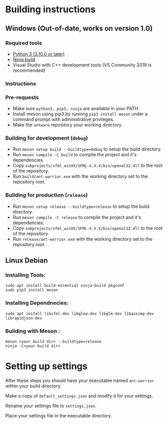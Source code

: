 
# Building instructions

## Windows (Out-of-date, works on version 1.0)

### Required tools

- [Python 3 (3.10.0 or later)](https://www.python.org/downloads/)
- [Ninja build](https://ninja-build.org/)
- Visual Studio with C++ development tools (VS Community 2019 is recommended)

### Instructions

### Pre-requests

- Make sure `python3, pip3, ninja` are available in your PATH.
- Install meson using pip3 by running `pip3 install meson` under a command prompt with administrative privileges.
- Make the `antware` repository your working directory.

### Building for development (`debug`)

- Run `meson setup build --buildtype=debug` to setup the build directory.
- Run `meson compile -C build` to compile the project and it's dependencies.
- Copy `subprojects/sfml_winXX/SFML-X.X.X/bin/openal32.dll` to the root of the repository.
- Run `build/ant-warrior.exe` with the working directory set to the repository root.

### Building for production (`release`)

- Run `meson setup release --buildtype=release` to setup the build directory.
- Run `meson compile -C release` to compile the project and it's dependencies.
- Copy `subprojects/sfml_winXX/SFML-X.X.X/bin/openal32.dll` to the root of the repository.
- Run `release/ant-warrior.exe` with the working directory set to the repository root.

## Linux Debian

### Installing Tools:

```
sudo apt install build-essential ninja-build pkgconf
sudo pip3 install meson
```

### Installing Dependnecies:

```
sudo apt install libsfml-dev libglew-dev libglm-dev libassimp-dev librapidjson-dev
```

### Building with Meson :
```
meson <your build dir> --buildtype=release
ninja -C<your build dir>
```

# Setting up settings
After these steps you should have your executable named ``ant-warrior`` within your build directory.

Make a copy of ``default_settings.json`` and modify it for your settings.

Rename your settings file to ``settings.json``.

Place your settings file in the executable directory.
